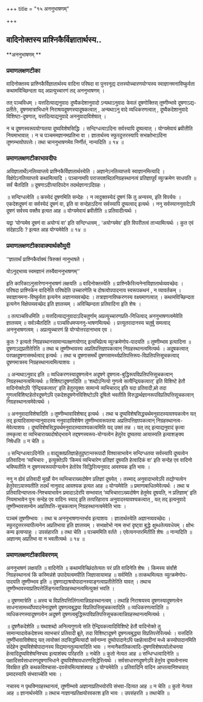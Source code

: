 +++
title = "१५ अननुभाषणम्"

+++


## वादिनोक्तस्य प्राश्निकैर्विज्ञातार्थस्य..

**अननुभाषणम् **

### **प्रमाणलक्षणटीका**

वादिनोक्तस्य प्राश्निकैर्विज्ञातार्थस्य वादिना परिषदा वा पुनरनूद्य दत्तस्योच्चारणयोग्यस्य स्वाज्ञानमनाविष्कुर्वता कथामविच्छिन्दता यद् अप्रत्युच्चारणं तद् अननुभाषणम् ।

तत् पञ्चविधम् । यत्तदित्याद्यनुवादः दुष्यैकदेशानुवादो ऽन्यथाऽनुवादः केवलं दूषणोक्तिस् तूष्णीम्भावे दूषणाऽद्य-प्रतीतेः, दूषणमात्राभिधाने निराश्रयदूषणस्यादूषकत्वात् , अन्यथाऽनु वादे व्यधिकरणत्वात् , दूष्यैकदेशानुवादे विशिष्टा-दूषणात्, यत्तदित्याद्यनुवादे अननुवादाविशेषात् ।

न च दूषणस्वरूपयोग्यतया दूष्यविशेषसिद्धिः । सन्दिग्धत्वाऽदिना सर्वस्यापि दूष्यत्वात् । योग्यमेवायं ब्रवीतीति नियमाभावात् । न च पञ्चममज्ञानमप्रतिभा वा । ज्ञातार्थस्य स्फुरदुत्तरस्यापि सभाक्षोभाऽदिना तूष्णम्भावोपपत्तेः। तथा चाननुभाषणमेव निर्णीतं, नान्यदिति ॥ १४ ॥

### **प्रमाणलक्षणटीकाभावदीपः**

अविज्ञातार्थेऽनतिव्याप्तये प्राश्निकैर्विज्ञातार्थस्येति ।
अज्ञानेऽनतिव्याप्तये स्वाज्ञानमित्यादि । विक्षेपेऽनतिव्याप्तये कथामित्यादि । पञ्चानामपि पराजयशब्दितनिग्रहस्थानत्वं प्रतिज्ञापूर्वं व्युत्क्रमेण साधयति ॥ सर्वं चैतदिति ॥ दूषणाऽदीत्यादिपदेन तदर्थज्ञानाऽदिग्रहः ।

॥ सन्दिग्धत्वेति ॥ कस्येदं दूषणमिति सन्देहः । न त्वदुक्तस्येदं दूषणं किं तु अन्यस्य, इति विपर्ययः । एकदेशदूषणं वा सर्वस्येदं दूषणं वा, इति वा सन्देहाऽदिना सर्वस्यापि दूष्यत्वाद् इत्यर्थः । ननु सर्वस्याननुवादेऽपि दूषणं सर्वस्य वक्तैव इत्यत आह ॥ योग्यमेवायं ब्रवीतीति ॥ प्रतिवादीत्यर्थः ।

यद्वा ‘योग्यमेव दूषणं वा अयोग्यं वा’ इति सन्दिग्धत्वम् , ‘अयोग्यमेव’ इति विपरीतत्वं ताभ्यामित्यर्थः । कुत एवं संदेहाऽदिः ? इत्यत आह योग्यमेवेति ॥ १४ ॥

### **प्रमाणलक्षणटीकावाक्यार्थकौमुदी**

‘‘ज्ञातार्थं प्राश्निकैर्वाक्यं त्रिरुक्तं नानुभाषते ।

योऽनुद्भाव्य स्वमज्ञानं तस्यैवाननुभाषणम्’’

इति कारिकाऽनुसारेणाननुभाषणं लक्षयति ॥ वादिनोक्तस्येति ॥ प्राश्निकैरित्यनेनाविज्ञातार्थव्यवच्छेदः । परिषदा प्राश्निकेन वादिनेति परिषदेति उच्चारणेति च दोषत्वोपपादनाय स्वरूपकथनं , न व्यावर्तकम् । स्वाज्ञानमना-विष्कुर्वता इत्यनेन अज्ञानव्यवच्छेदः । तत्राज्ञानाविष्करणस्य वक्ष्यमाणत्वात् । कथामविच्छिन्दता इत्यनेन विक्षेपव्यवच्छेद इति ज्ञातव्यम् । अविच्छिन्दता प्रतिवादिना इति शेषः ।

॥ तत्पञ्चविधमिति ॥ यत्तदित्याद्यनुवादाऽदिचतुर्णाम् अप्रत्युच्चारणप्रति-निधित्वाद् अननुभाषणत्वमेवेति ज्ञातव्यम् ॥ सर्वञ्चैतदिति ॥ पञ्चविधमप्यननु-भाषणमित्यर्थः । प्रत्त्युतरादानस्य चतुर्षु समत्वाद् अननुभाषणत्वम् । अप्रत्युच्चारणं हि योग्योत्तरदानाभाव एव ।

कुतः ? इत्यतो निग्रहस्थानसामान्यलक्षणयोगाद् इत्यभिप्रेत्य व्युत्क्रमेणोप-पादयति ॥ तूष्णीम्भाव इत्यादिना ॥ दूषणाऽद्यप्रतीतेरिति ॥ तथा च तूष्णीम्भावस्य अप्रतिपत्तिज्ञापकत्वान् निग्रहस्थानत्वमित्यर्थः । अदूषकत्वात् परपक्षदूषणासमर्थत्वाद् इत्यर्थः । तथा च दूषणासमर्थे दूषणसामर्थ्यप्रतिपत्तिरूप-विप्रतिपत्तिसूचकत्वाद् दूषणमात्रस्य निग्रहस्थानत्वमित्याशयः ।

॥ अन्यथाऽनुवाद इति ॥ व्यधिकरणस्यादूषणत्वेन अदूषणे दूषणत्व-बुद्धिरूपविप्रतिपत्तिसूचकत्वान् निग्रहस्थानत्वमित्यर्थः ॥ विशिष्टादूषणादिति ॥ ‘शब्दोऽनित्यो गुणत्वे सत्यैन्द्रियकत्वात्’ इति विशिष्टे हेतौ वादिनोक्तेऽपि ‘ऐन्द्रियकत्वात्’ इति हेतुरयुक्तः सामान्ये व्यभिचाराद् इति यदा प्रतिवादी ब्र्ते तदा गुणत्वविशिष्टहेतोरदूषणेऽपि
एकदेशदूषणेनविशिष्टोऽपि दूषितो भवतीति विरुद्धार्थज्ञानरूपविप्रतिपत्तिसूचकत्वान् निग्रहस्थानत्वमेवेत्यर्थः ।

॥ अननुवादाविशेषादिति ॥ तूष्णीम्भावाविशेषाद् इत्यर्थः । तथा च दूष्यविशेषसिद्ध्यर्थमनुवादस्यावश्यकत्वेन यत् तद् इत्यादिसामान्यानुवादस्य ननुवादाविशेषेण तूष्णीम्भावरूपतया अप्रतिपत्तिज्ञापकत्वान् निग्रहस्थानत्व-मेवेत्याशयः । दूष्यविशेषसिद्ध्यर्थमनुवादस्यावश्यकत्वमिति यद् उक्तं तन्न । यत् तद् इत्याद्यनुवादं कृत्वा तमकृत्वा वा व्यभिचाराख्यदोषोद्भावने तद्द्षणस्वरूप-योग्यत्वेन हेतुरेव दूष्यतया आयास्यति इत्याशङ्क्य निषेधति ॥ न चेति ॥

॥ सन्दिग्धत्वाऽदिनेति ॥ वाद्युक्तप्रतिज्ञाहेतुदृष्टान्तरूपादौ विश्वासाभावेन सन्दिग्धतया सर्वस्यापि दूष्यत्वेन प्रतिवादिना ‘व्यभिचारः , इत्युक्तेऽपि ‘किमयं व्यभिचारेण प्रतिज्ञां दूषयति हेत्वादिकं वा’ इति सन्देह एव वादिनो भविष्यतीति न दूषणस्वरूपयोग्यत्वेन हेतोरेव
सिद्धिरित्यनुवाद आवश्यक इति भावः ।

ननु न ह्येवं प्रतिवादी मूर्खो येन व्यभिचाराख्यदोषेण प्रतिज्ञां दूषयेत् । तस्माद् अनुवादाभावेऽपि तद्योग्यत्वेन हेतुरेवाऽयास्यतीति तदर्थं नानुवाद आवश्यक इत्यत आह ॥ योग्यमेवेति ॥ प्रमाणाबाधितमेवेत्यर्थः । तथा च प्रतिवादिन्याप्तत्व-निश्चयाभावेन प्रमादाऽदेरपि सम्भावात् ‘व्यभिचाराऽख्यदोषेण हेतुमेव दूषयति, न प्रतिज्ञाम्’ इति नियमाभावेन पुनः सन्देह एव वादिनः स्याद् इति तत्परिहाराय अनुवादस्यावश्यकत्वात् , यत् तद् इत्यनुवादे तूष्णीम्भावसाम्येन अप्रतिपत्ति-सूचकत्वान्
निग्रहस्थानत्वमेवेति भावः ।

पञ्चमं तूषणीम्भावः । तथा च अननुभाषणान्तर्भाव इत्याशयः । ज्ञातार्थस्येति अज्ञानव्यवच्छेदः । स्फुरदुत्तरस्यापीत्यनेन अप्रतिभाया इति ज्ञातव्यम् । सभाक्षोभो नाम सभां दृष्ट्वा बुद्धेः क्षुब्धतेत्यवधेयम् । क्षोभः कम्प इत्यप्याहुः । उपसंहारति ॥ तथा चेति ॥ पञ्चममिति वर्तते । एवेत्यनन्तरमितीति शेषः ॥ नान्यदिति ॥ अज्ञानम् अप्रतिभा वा न भवतीत्यर्थः ॥ १४ ॥

### **प्रमाणलक्षणटीकाविवरणम्**

अननुभाषणं लक्षयति ॥ वादिनेति ॥ कथामविच्छिंदतेत्यतः परं प्रति वादिनेति शेषः । किमस्य संर्वांशे निग्रहस्थानत्वं किं कस्मिन्नंशे उपादेयत्वमपीति जिज्ञासायामाह ॥ सर्वमिति ॥ तत्कथमित्यतः व्युत्क्रमेणोप-पादयति तूष्णीम्भाव इति ॥ दुषणाद्याश्रयोपादानस्याङ्गत्वाप्रतीतेेरिति यावत् । तथाच तूष्णीम्भावस्याप्रतिपत्तेर्लिङ्गत्वान्निग्रहस्थानत्वमित्युक्तं भवति ।

॥ दूषणमात्रेति ॥ अस्य च विप्रतिपत्तिलिंगत्वान्निग्रहस्थानत्वम् । तथाहि निराश्रयस्य दूषणस्यादूषणत्वेन साधनासामर्थ्योपपादनेनादूषणे दूषणत्वबुद्ध्या विप्रतिपत्तिसूचकत्वादिति ॥ व्यधिकरणत्वादिति ॥ व्यधिकरणस्यादूषणत्वेन अदूषणे दूषणत्वबुद्धिरूपविप्रतिपत्तिसूचकत्वान्निग्रहस्थानत्वमित्यर्थः ।

॥ दूषणैकदेशेति ॥ यथाशब्दो अनित्यगुणत्वे सति ऐन्द्रियकत्वादिविशिष्टे हेतौ वादिनोक्ते तु सामान्यादावेकदेशस्य व्याभचारं प्रतिवादी ब्रूते, तदा विशिष्टादूषणे दूषणत्वबुद्ध्या विप्रतिपत्तेरित्यर्थः । यत्तदिति तूष्णींभावाविशेषाद् यत् त्वयोक्तं तदसिद्धमित्यादौ सर्वनाम्ना दूष्योपादानेऽपि पक्षहेत्वादीनां मध्ये कस्योपादानमिति संदेहेन दूष्यविशेषोपादानस्य विद्यमानतुल्यत्वादिति भावः । नन्वनैकांतिकत्वादि-दूषणविशेषपर्यालोचनया हेत्वादिदूष्यविशेषनिश्चय इत्याशंक्य परिहरति ॥ नचेति ॥ कुतो नेत्यत आह ॥ सन्धिग्धत्वादिनेति ॥
पक्षादिसर्वसाधारणदूषणाभिधाने दूष्यविशेषावधारणसिद्धेरित्यर्थः । सर्वसाधारणदूषणेऽपि हेतुरेव दूष्यत्वेनास्य विवक्षित इति कथकविश्चासा-दवसेयमित्याशंक्याह ॥ योग्यमेवेति ॥ प्रतिवादिनि वादिन आप्तत्वानिश्चयात् प्रमादस्यापि संभवाच्चेति भावः ।

नचास्य न पृथक्निग्रहस्थानत्वं, तूष्णीम्भावे अज्ञानाप्रतिभयोरपि संभवा-दित्यत आह ॥ न चेति ॥ कुतो नेत्यत आह ॥ ज्ञानार्थस्येति ॥ तथाच नाज्ञानप्रतिक्षयोरवकाश इति भावः । उपसंहरति ॥ तथाचेति ॥

